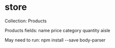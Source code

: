 # store
Collection: Products

Products fields:
  name
  price
  category
  quantity
  aisle

May need to run:
npm install --save body-parser
